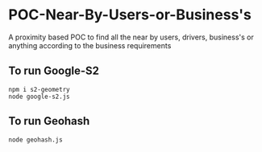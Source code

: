 # POC-Near-By-Users-or-Business's

A proximity based POC to find all the near by users, drivers, business's or anything according to the business requirements

## To run Google-S2

```
npm i s2-geometry
node google-s2.js
```

## To run Geohash

```
node geohash.js
```
